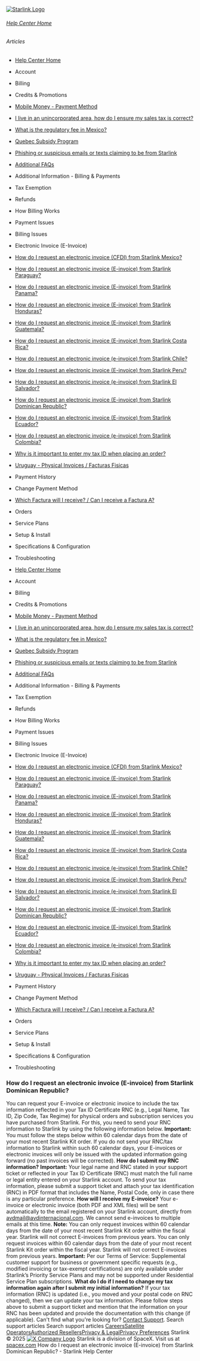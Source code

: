 [![Starlink Logo](https://www.starlink.com/_next/image?url=%2Fassets%2Fimages%2Flogo%2Flogo_white.png&w=3840&q=75)](https://www.starlink.com/support/article/<https:/www.starlink.com/>)
###### [Help Center Home](https://www.starlink.com/support/article/</support>)
###### Articles
  * [Help Center Home](https://www.starlink.com/support/article/</support>)
  * Account
  * Billing
  * Credits & Promotions
  * [Mobile Money - Payment Method](https://www.starlink.com/support/article/</support/article/9b82b08e-3d7a-f94f-c938-9322746f1b76>)
  * [I live in an unincorporated area, how do I ensure my sales tax is correct?](https://www.starlink.com/support/article/</support/article/96c599f8-db14-d297-4138-3b04e92b17ad>)
  * [What is the regulatory fee in Mexico? ](https://www.starlink.com/support/article/</support/article/c0a598ac-937e-958f-4b8d-c01dbd92dac1>)
  * [Quebec Subsidy Program](https://www.starlink.com/support/article/</support/article/7e140ce0-40ab-1c71-3fd5-0c7177cd83f9>)
  * [Phishing or suspicious emails or texts claiming to be from Starlink](https://www.starlink.com/support/article/</support/article/7eedb59e-9c8d-0f34-b40d-37921d0fe98a>)
  * [Additional FAQs](https://www.starlink.com/support/article/</support/article/9334ff65-c6e4-00d3-23ca-4ac4007c88fa>)
  * Additional Information - Billing & Payments
  * Tax Exemption
  * Refunds
  * How Billing Works
  * Payment Issues
  * Billing Issues
  * Electronic Invoice (E-Invoice)
  * [How do I request an electronic invoice (CFDI) from Starlink Mexico?](https://www.starlink.com/support/article/</support/article/ed069ad5-75fb-0256-26ef-9a7b3c287da5>)
  * [How do I request an electronic invoice (E-invoice) from Starlink Paraguay?](https://www.starlink.com/support/article/</support/article/f2b934e7-5a93-0958-2731-a56410467a3f>)
  * [How do I request an electronic invoice (E-invoice) from Starlink Panama?](https://www.starlink.com/support/article/</support/article/3c36677d-a07d-35fc-520d-437e9ee5e05b>)
  * [How do I request an electronic invoice (E-invoice) from Starlink Honduras?](https://www.starlink.com/support/article/</support/article/eac2b2db-7b54-c507-0fac-41cd0be38c0d>)
  * [How do I request an electronic invoice (E-invoice) from Starlink Guatemala?](https://www.starlink.com/support/article/</support/article/e798b58f-ac03-1a20-65a6-5aca908a8900>)
  * [How do I request an electronic invoice (E-invoice) from Starlink Costa Rica?](https://www.starlink.com/support/article/</support/article/5ced37de-31b3-dfce-9081-5aad6c088814>)
  * [How do I request an electronic invoice (e-invoice) from Starlink Chile? ](https://www.starlink.com/support/article/</support/article/91d48e73-8e78-f4e5-a3b1-331c69d48224>)
  * [How do I request an electronic invoice (E-invoice) from Starlink Peru?](https://www.starlink.com/support/article/</support/article/96205960-4b0e-cad8-8f68-27ebec168e39>)
  * [How do I request an electronic invoice (e-invoice) from Starlink El Salvador? ](https://www.starlink.com/support/article/</support/article/df7aa468-7d8c-3851-3186-7b26de36dd7c>)
  * [How do I request an electronic invoice (E-invoice) from Starlink Dominican Republic?](https://www.starlink.com/support/article/</support/article/e77aaf55-afe6-de5e-b3f8-31822f8c0bc5>)
  * [How do I request an electronic invoice (E-invoice) from Starlink Ecuador?](https://www.starlink.com/support/article/</support/article/01175984-85cf-fd56-b9a6-4e1ba7dc3689>)
  * [How do I request an electronic invoice (e-invoice) from Starlink Colombia? ](https://www.starlink.com/support/article/</support/article/750ca9cb-6e4d-de55-16c6-a61488a73769>)
  * [Why is it important to enter my tax ID when placing an order?](https://www.starlink.com/support/article/</support/article/3f8db117-d1bc-0518-3bce-9bc6e86bed5f>)
  * [Uruguay - Physical Invoices / Facturas Fisicas](https://www.starlink.com/support/article/</support/article/8694eaae-5d4e-5852-e4a8-6c1d91ced582>)
  * Payment History
  * Change Payment Method
  * [Which Factura will I receive? / Can I receive a Factura A?](https://www.starlink.com/support/article/</support/article/4f44e3a8-e82f-1d80-3608-f04a7d6a4b3b>)
  * Orders
  * Service Plans
  * Setup & Install
  * Specifications & Configuration
  * Troubleshooting


  * [Help Center Home](https://www.starlink.com/support/article/</support>)
  * Account
  * Billing
  * Credits & Promotions
  * [Mobile Money - Payment Method](https://www.starlink.com/support/article/</support/article/9b82b08e-3d7a-f94f-c938-9322746f1b76>)
  * [I live in an unincorporated area, how do I ensure my sales tax is correct?](https://www.starlink.com/support/article/</support/article/96c599f8-db14-d297-4138-3b04e92b17ad>)
  * [What is the regulatory fee in Mexico? ](https://www.starlink.com/support/article/</support/article/c0a598ac-937e-958f-4b8d-c01dbd92dac1>)
  * [Quebec Subsidy Program](https://www.starlink.com/support/article/</support/article/7e140ce0-40ab-1c71-3fd5-0c7177cd83f9>)
  * [Phishing or suspicious emails or texts claiming to be from Starlink](https://www.starlink.com/support/article/</support/article/7eedb59e-9c8d-0f34-b40d-37921d0fe98a>)
  * [Additional FAQs](https://www.starlink.com/support/article/</support/article/9334ff65-c6e4-00d3-23ca-4ac4007c88fa>)
  * Additional Information - Billing & Payments
  * Tax Exemption
  * Refunds
  * How Billing Works
  * Payment Issues
  * Billing Issues
  * Electronic Invoice (E-Invoice)
  * [How do I request an electronic invoice (CFDI) from Starlink Mexico?](https://www.starlink.com/support/article/</support/article/ed069ad5-75fb-0256-26ef-9a7b3c287da5>)
  * [How do I request an electronic invoice (E-invoice) from Starlink Paraguay?](https://www.starlink.com/support/article/</support/article/f2b934e7-5a93-0958-2731-a56410467a3f>)
  * [How do I request an electronic invoice (E-invoice) from Starlink Panama?](https://www.starlink.com/support/article/</support/article/3c36677d-a07d-35fc-520d-437e9ee5e05b>)
  * [How do I request an electronic invoice (E-invoice) from Starlink Honduras?](https://www.starlink.com/support/article/</support/article/eac2b2db-7b54-c507-0fac-41cd0be38c0d>)
  * [How do I request an electronic invoice (E-invoice) from Starlink Guatemala?](https://www.starlink.com/support/article/</support/article/e798b58f-ac03-1a20-65a6-5aca908a8900>)
  * [How do I request an electronic invoice (E-invoice) from Starlink Costa Rica?](https://www.starlink.com/support/article/</support/article/5ced37de-31b3-dfce-9081-5aad6c088814>)
  * [How do I request an electronic invoice (e-invoice) from Starlink Chile? ](https://www.starlink.com/support/article/</support/article/91d48e73-8e78-f4e5-a3b1-331c69d48224>)
  * [How do I request an electronic invoice (E-invoice) from Starlink Peru?](https://www.starlink.com/support/article/</support/article/96205960-4b0e-cad8-8f68-27ebec168e39>)
  * [How do I request an electronic invoice (e-invoice) from Starlink El Salvador? ](https://www.starlink.com/support/article/</support/article/df7aa468-7d8c-3851-3186-7b26de36dd7c>)
  * [How do I request an electronic invoice (E-invoice) from Starlink Dominican Republic?](https://www.starlink.com/support/article/</support/article/e77aaf55-afe6-de5e-b3f8-31822f8c0bc5>)
  * [How do I request an electronic invoice (E-invoice) from Starlink Ecuador?](https://www.starlink.com/support/article/</support/article/01175984-85cf-fd56-b9a6-4e1ba7dc3689>)
  * [How do I request an electronic invoice (e-invoice) from Starlink Colombia? ](https://www.starlink.com/support/article/</support/article/750ca9cb-6e4d-de55-16c6-a61488a73769>)
  * [Why is it important to enter my tax ID when placing an order?](https://www.starlink.com/support/article/</support/article/3f8db117-d1bc-0518-3bce-9bc6e86bed5f>)
  * [Uruguay - Physical Invoices / Facturas Fisicas](https://www.starlink.com/support/article/</support/article/8694eaae-5d4e-5852-e4a8-6c1d91ced582>)
  * Payment History
  * Change Payment Method
  * [Which Factura will I receive? / Can I receive a Factura A?](https://www.starlink.com/support/article/</support/article/4f44e3a8-e82f-1d80-3608-f04a7d6a4b3b>)
  * Orders
  * Service Plans
  * Setup & Install
  * Specifications & Configuration
  * Troubleshooting


### How do I request an electronic invoice (E-invoice) from Starlink Dominican Republic?
You can request your E-invoice or electronic invoice to include the tax information reflected in your Tax ID Certificate RNC (e.g., Legal Name, Tax ID, Zip Code, Tax Regime) for physical orders and subscription services you have purchased from Starlink.
For this, you need to send your RNC information to Starlink by using the following information below.
**Important:** You must follow the steps below within 60 calendar days from the date of your most recent Starlink Kit order. If you do not send your RNC/tax information to Starlink within such 60 calendar days, your E-invoices or electronic invoices will only be issued with the updated information going forward (no past invoices will be corrected).
**How do I submit my RNC information?**
**Important:** Your legal name and RNC stated in your support ticket or reflected in your Tax ID Certificate (RNC) must match the full name or legal entity entered on your Starlink account.
To send your tax information, please submit a support ticket and attach your tax identification (RNC) in PDF format that includes the Name, Postal Code, only in case there is any particular preference.
**How will I receive my E-invoice?**
Your e-invoice or electronic invoice (both PDF and XML files) will be sent automatically to the email registered on your Starlink account, directly from avdmail@avdinternacional.com. We cannot send e-invoices to multiple emails at this time.
**Note:** You can only request invoices within 60 calendar days from the date of your most recent Starlink Kit order within the fiscal year. Starlink will not correct E-invoices from previous years. You can only request invoices within 60 calendar days from the date of your most recent Starlink Kit order within the fiscal year. Starlink will not correct E-invoices from previous years. 
**Important:** Per our Terms of Service: Supplemental customer support for business or government specific requests (e.g., modified invoicing or tax-exempt certifications) are only available under Starlink’s Priority Service Plans and may not be supported under Residential Service Plan subscriptions.
**What do I do if I need to change my tax information again after I submit my initial information?**
If your tax information (RNC) is updated (i.e., you moved and your postal code on RNC changed), then we can update your tax information. Please follow steps above to submit a support ticket and mention that the information on your RNC has been updated and provide the documentation with this change (if applicable).
Can't find what you're looking for? [Contact Support](https://www.starlink.com/support/article/</support/tickets?sourceType=web_article_help_center&sourceValue=e77aaf55-afe6-de5e-b3f8-31822f8c0bc5>).
Search support articles
Search support articles
[Careers](https://www.starlink.com/support/article/<https:/www.spacex.com/careers>)[Satellite Operators](https://www.starlink.com/support/article/<https:/starlink.com/satellite-operators>)[Authorized Resellers](https://www.starlink.com/support/article/<https:/starlink.com/resellers>)[Privacy & Legal](https://www.starlink.com/support/article/<https:/starlink.com/legal>)[Privacy Preferences](https://www.starlink.com/support/article/<>)
Starlink © 2025
[![X Company Logo](https://www.starlink.com/assets/images/icons/x-logo.svg)](https://www.starlink.com/support/article/<https:/twitter.com/Starlink>)
Starlink is a division of SpaceX. Visit us at [spacex.com](https://www.starlink.com/support/article/<https:/www.spacex.com/>)
How do I request an electronic invoice (E-invoice) from Starlink Dominican Republic? - Starlink Help Center
